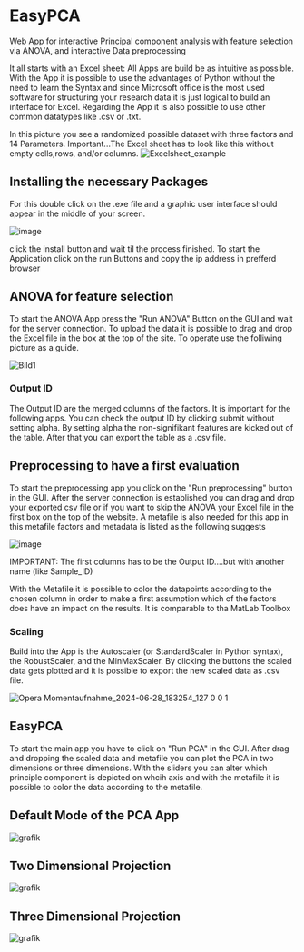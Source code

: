 # EasyPCA
Web App for interactive Principal component analysis with feature selection via ANOVA, and interactive Data preprocessing

It all starts with an Excel sheet:
All Apps are build be as intuitive as possible. With the App it is possible to use the advantages of Python without the need to learn the Syntax and since Microsoft office is the most used software for structuring your research data it is just logical to build an interface for Excel. 
Regarding the App it is also possible to use other common datatypes like .csv or .txt. 

In this picture you see a randomized possible dataset with three factors and 14 Parameters. Important...The Excel sheet has to look like this without empty cells,rows, and/or columns.
![Excelsheet_example](https://user-images.githubusercontent.com/109506200/192359614-2ad85830-8602-400e-9704-c2283620ce6a.png)


## Installing the necessary Packages
For this double click on the .exe file and a graphic user interface should appear in the middle of your screen.

![image](https://user-images.githubusercontent.com/109506200/201372190-4f874dbe-dc10-45b5-a62c-d8dbe7df1d6d.png)

click the install button and wait til the process finished.
To start the Application click on the run Buttons and copy the ip address in prefferd browser


## ANOVA for feature selection
To start the ANOVA App press the "Run ANOVA" Button on the GUI and wait for the server connection. 
To upload the data it is possible to drag and drop the Excel file in the box at the top of the site. To operate use the folliwing picture as a guide.

![Bild1](https://user-images.githubusercontent.com/109506200/207357094-3a903ba1-a4f9-4a37-aa62-5d3a114f8d8a.png)

### Output ID
The Output ID are the merged columns of the factors. It is important for the following apps. You can check the output ID by clicking submit without setting alpha.
By setting alpha the non-signifikant features are kicked out of the table. After that you can export the table as a .csv file.

## Preprocessing to have a first evaluation
To start the preprocessing app you click on the "Run preprocessing" button in the GUI. After the server connection is established you can drag and drop your exported csv file or if you want to skip the ANOVA your Excel file in the first box on the top of the website. A metafile is also needed for this app in this metafile factors and metadata is listed as the following suggests

![image](https://user-images.githubusercontent.com/109506200/208409682-8eecef88-beec-464f-984f-1310eff108fe.png)


IMPORTANT: The first columns has to be the Output ID....but with another name (like Sample_ID) 

With the Metafile it is possible to color the datapoints according to the  chosen column in order to make a first assumption which of the factors does have an impact on the results. It is comparable to tha MatLab Toolbox

### Scaling 
Build into the App is the Autoscaler (or StandardScaler in Python syntax), the RobustScaler, and the MinMaxScaler. By clicking the buttons the scaled data gets plotted and it is possible to export the new scaled data as .csv file. 

![Opera Momentaufnahme_2024-06-28_183254_127 0 0 1](https://github.com/Der-Hensel/EasyPCA/assets/109506200/992f4daf-78ea-4c64-9268-dbca4c064a64)

## EasyPCA

To start the main app you have to click on "Run PCA" in the GUI. After drag and dropping the scaled data and metafile you can plot the PCA in two dimensions or three dimensions. With the sliders you can alter which principle component is depicted on whcih axis and with the metafile it is possible to color the data according to the metafile.
## Default Mode of the PCA App
![grafik](https://github.com/Der-Hensel/EasyPCA/assets/109506200/e9dda82a-69b8-4a33-8234-b0eca517eda9)

## Two Dimensional Projection
![grafik](https://github.com/Der-Hensel/EasyPCA/assets/109506200/a9da7272-3c72-4308-88fd-f32914fa146a)
## Three Dimensional Projection
![grafik](https://github.com/Der-Hensel/EasyPCA/assets/109506200/758d353b-12b6-4650-a11d-b586db9f2932)




